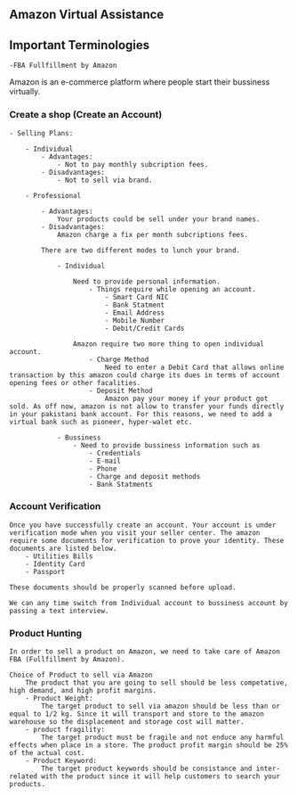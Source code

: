## Amazon Virtual Assistance

## Important Terminologies

	-FBA Fullfillment by Amazon

Amazon is an e-commerce platform where people start their bussiness virtually.

### Create a shop (Create an Account)

	- Selling Plans:

		- Individual
			- Advantages:
				- Not to pay monthly subcription fees.
			- Disadvantages:
				- Not to sell via brand.

		- Professional

			- Advantages:
				Your products could be sell under your brand names.
			- Disadvantages:
				Amazon charge a fix per month subcriptions fees.

			There are two different modes to lunch your brand.

				- Individual

					Need to provide personal information.
						- Things require while opening an account.
							- Smart Card NIC
							- Bank Statment
							- Email Address
							- Mobile Number 
							- Debit/Credit Cards

					Amazon require two more thing to open individual account.
						- Charge Method
							Need to enter a Debit Card that allows online transaction by this amazon could charge its dues in terms of account opening fees or other facalities.
						- Deposit Method
							Amazon pay your money if your product got sold. As off now, amazon is not allow to transfer your funds directly in your pakistani bank account. For this reasons, we need to add a virtual bank such as pioneer, hyper-walet etc.

				- Bussiness
					- Need to provide bussiness information such as 
						- Credentials
						- E-mail
						- Phone
						- Charge and deposit methods
						- Bank Statments 

### Account Verification
	
	Once you have successfully create an account. Your account is under verification mode when you visit your seller center. The amazon require some documents for verification to prove your identity. These documents are listed below.
		- Utilities Bills
		- Identity Card
		- Passport

	These documents should be properly scanned before upload.

	We can any time switch from Individual account to bussiness account by passing a text interview.

### Product Hunting

	In order to sell a product on Amazon, we need to take care of Amazon FBA (Fullfillment by Amazon).

	Choice of Product to sell via Amazon
		The product that you are going to sell should be less competative, high demand, and high profit margins.
		- Product Weight: 
			The target product to sell via amazon should be less than or equal to 1/2 kg. Since it will transport and store to the amazon warehouse so the displacement and storage cost will matter.
		- product fragility:
			The target product must be fragile and not enduce any harmful effects when place in a store. The product profit margin should be 25% of the actual cost.
		- Product Keyword:
			The target product keywords should be consistance and inter-related with the product since it will help customers to search your products.
